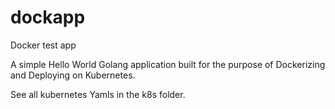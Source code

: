 # dockapp
Docker test app

A simple Hello World Golang application built for the purpose of Dockerizing and Deploying on Kubernetes.

See all kubernetes Yamls in the k8s folder.
